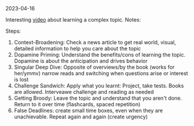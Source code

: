 2023-04-16


Interesting [video](https://www.youtube.com/watch?v=Kz_brQBl8xk) about learning a complex topic. Notes:

Steps: 
1. Context-Broadening: Check a news article to get real world, visual, detailed information to help you care about the topic
2. Dopamine Priming: Understand the benefits/cons of learning the topic. Dopamine is about the anticipation and drives behavior
3. Singular Deep Dive: Opposite of overviews/by the book (works for her/ymmv) narrow reads and switching when questions arise or interest is lost
4. Challenge Sandwich: Apply what you learnt: Project, take tests. Books are allowed. Interveawe challenge and reading as needed
5. Getting Broody: Leave the topic and understand that you aren't done. Return to it over time (flashcards, spaced repetition)
6. False Deadlines: create small time boxes, even when they are unachievable. Repeat again and again (create urgency)

